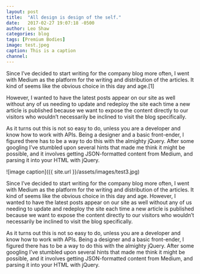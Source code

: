 ```yaml
---
layout: post
title:  "All design is design of the self."
date:   2017-02-27 19:07:18 -0500
author: Leo Shaw
categories: blog
tags: [Premium Bodies]
image: test.jpeg
caption: This is a caption
channel: 
---
```

Since I’ve decided to start writing for the company blog more often, I went with Medium as the platform for the writing and distribution of the articles. It kind of seems like the obvious choice in this day and age.[1]

However, I wanted to have the latest posts appear on our site as well without any of us needing to update and redeploy the site each time a new article is published because we want to expose the content directly to our visitors who wouldn’t necessarily be inclined to visit the blog specifically.

As it turns out this is not so easy to do, unless you are a developer and know how to work with APIs.
Being a designer and a basic front-ender, I figured there has to be a way to do this with the almighty jQuery. After some googling I’ve stumbled upon several hints that made me think it might be possible, and it involves getting JSON-formatted content from Medium, and parsing it into your HTML with jQuery.

![image caption]({{ site.url }}/assets/images/test3.jpg)

Since I’ve decided to start writing for the company blog more often, I went with Medium as the platform for the writing and distribution of the articles. It kind of seems like the obvious choice in this day and age.
However, I wanted to have the latest posts appear on our site as well without any of us needing to update and redeploy the site each time a new article is published because we want to expose the content directly to our visitors who wouldn’t necessarily be inclined to visit the blog specifically.

As it turns out this is not so easy to do, unless you are a developer and know how to work with APIs.
Being a designer and a basic front-ender, I figured there has to be a way to do this with the almighty jQuery. After some googling I’ve stumbled upon several hints that made me think it might be possible, and it involves getting JSON-formatted content from Medium, and parsing it into your HTML with jQuery.
